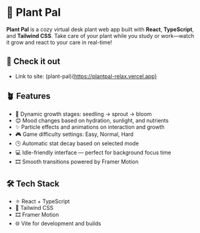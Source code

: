 # 🌿 Plant Pal

**Plant Pal** is a cozy virtual desk plant web app built with **React**, **TypeScript**, and **Tailwind CSS**. Take care of your plant while you study or work—watch it grow and react to your care in real-time!

## 🛜 Check it out

- Link to site: (plant-pal){https://plantpal-relax.vercel.app}

## 🪴 Features

- 🌱 Dynamic growth stages: seedling → sprout → bloom
- 😊 Mood changes based on hydration, sunlight, and nutrients
- ✨ Particle effects and animations on interaction and growth
- 🎮 Game difficulty settings: Easy, Normal, Hard
- 🕒 Automatic stat decay based on selected mode
- 💻 Idle-friendly interface — perfect for background focus time
- 🎞️ Smooth transitions powered by Framer Motion

## 🛠️ Tech Stack

- ⚛️ React + TypeScript
- 🎨 Tailwind CSS
- 🎞️ Framer Motion
- 🌐 Vite for development and builds
